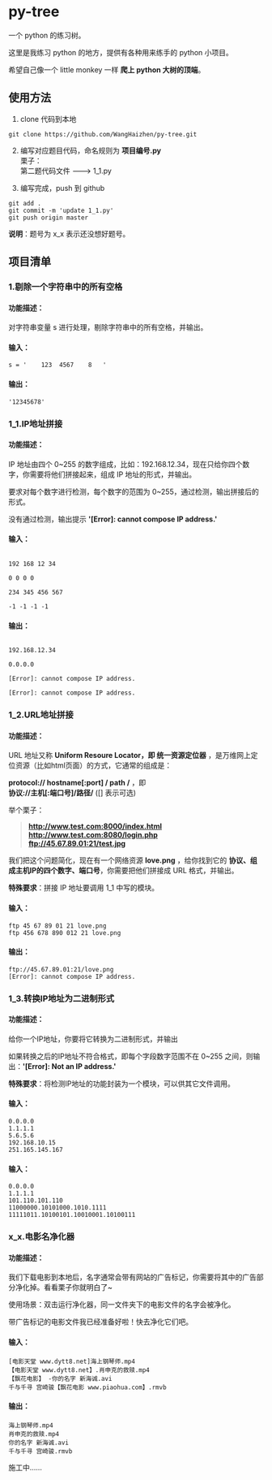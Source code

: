 # py-tree
一个 python 的练习树。

这里是我练习 python 的地方，提供有各种用来练手的 python 小项目。

希望自己像一个 little monkey 一样 **爬上 python 大树的顶端**。

## 使用方法
1. clone 代码到本地
```
git clone https://github.com/WangHaizhen/py-tree.git
```
2. 编写对应题目代码，命名规则为 **项目编号.py**  
栗子：  
第二题代码文件 ---> 1_1.py

3. 编写完成，push 到 github
```
git add .
git commit -m 'update 1_1.py'
git push origin master
```

**说明**：题号为 x_x 表示还没想好题号。

## 项目清单

### 1.剔除一个字符串中的所有空格
#### 功能描述：
对字符串变量 s 进行处理，剔除字符串中的所有空格，并输出。

#### 输入：
```
s = '    123  4567    8   '
```
#### 输出：
```
'12345678'
```

### 1_1.IP地址拼接
#### 功能描述：
IP 地址由四个 0~255 的数字组成，比如：192.168.12.34，现在只给你四个数字，你需要将他们拼接起来，组成 IP 地址的形式，并输出。

要求对每个数字进行检测，每个数字的范围为 0~255，通过检测，输出拼接后的形式。

没有通过检测，输出提示 **'[Error]: cannot compose IP address.'**

#### 输入：
```

192 168 12 34

0 0 0 0

234 345 456 567

-1 -1 -1 -1

```
#### 输出：
```

192.168.12.34

0.0.0.0

[Error]: cannot compose IP address.

[Error]: cannot compose IP address.

```

### 1_2.URL地址拼接
#### 功能描述：
URL 地址又称 **Uniform Resoure Locator，即 统一资源定位器** ，是万维网上定位资源（比如html页面）的方式，它通常的组成是：

**protocol:// hostname[:port] / path /** ，即  
**协议://主机[:端口号]/路径/**
([] 表示可选)

举个栗子：
>**http://www.test.com:8000/index.html**  
**http://www.test.com:8080/login.php**  
**ftp://45.67.89.01:21/test.jpg**

我们把这个问题简化，现在有一个网络资源 **love.png** ，给你找到它的 **协议、组成主机IP的四个数字、端口号**，你需要把他们拼接成 URL 格式，并输出。

**特殊要求**：拼接 IP 地址要调用 1_1 中写的模块。

#### 输入：
```
ftp 45 67 89 01 21 love.png
ftp 456 678 890 012 21 love.png
```
#### 输出：
```
ftp://45.67.89.01:21/love.png
[Error]: cannot compose IP address.
```

### 1_3.转换IP地址为二进制形式
#### 功能描述：
给你一个IP地址，你要将它转换为二进制形式，并输出

如果转换之后的IP地址不符合格式，即每个字段数字范围不在 0~255 之间，则输出：**'[Error]: Not an IP address.'**

**特殊要求**：将检测IP地址的功能封装为一个模块，可以供其它文件调用。

#### 输入：
```
0.0.0.0
1.1.1.1
5.6.5.6
192.168.10.15
251.165.145.167
```

#### 输入：
```
0.0.0.0
1.1.1.1
101.110.101.110
11000000.10101000.1010.1111
11111011.10100101.10010001.10100111
```

### x_x.电影名净化器
#### 功能描述：
我们下载电影到本地后，名字通常会带有网站的广告标记，你需要将其中的广告部分净化掉。看看栗子你就明白了~

使用场景：双击运行净化器，同一文件夹下的电影文件的名字会被净化。

带广告标记的电影文件我已经准备好啦！快去净化它们吧。

#### 输入：
```
[电影天堂 www.dytt8.net]海上钢琴师.mp4
【电影天堂 www.dytt8.net】.肖申克的救赎.mp4
【飘花电影】 -你的名字 新海诚.avi
千与千寻 宫崎骏【飘花电影 www.piaohua.com】.rmvb
```
#### 输出：
```
海上钢琴师.mp4
肖申克的救赎.mp4
你的名字 新海诚.avi
千与千寻 宫崎骏.rmvb
```


施工中……

